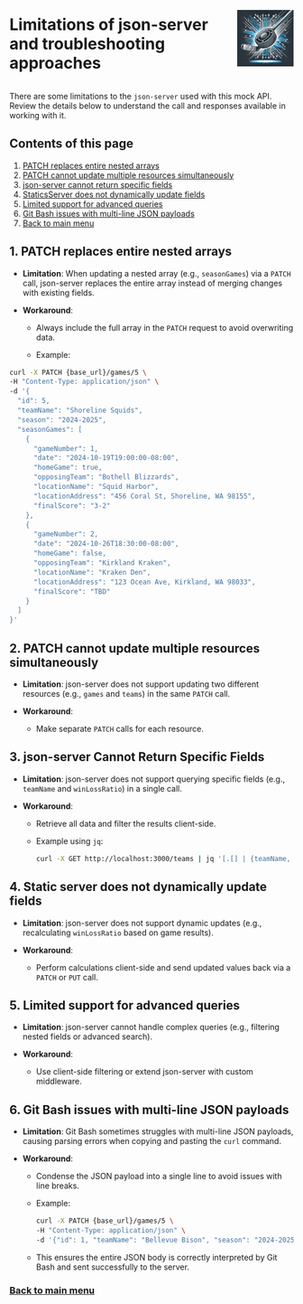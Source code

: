 <div style="display: flex; align-items: center; justify-content: space-between;">
  <h1>Limitations of json-server and troubleshooting approaches</h1>
  <img src="rec-hockey-service-logo_4x4.jpeg" alt="Rec Hockey League Logo" style="width: 100px; height: 100px; margin-left: 20px;">
</div>

There are some limitations to the `json-server` used with this mock API. Review the details below to understand the call and responses available in working with it.

## Contents of this page
1. [PATCH replaces entire nested arrays](#1)
2. [PATCH cannot update multiple resources simultaneously](#2)
3. [json-server cannot return specific fields](3)
4. [StaticsServer does not dynamically update fields](#4)
5. [Limited support for advanced queries](#5)
6. [Git Bash issues with multi-line JSON payloads](#6)
7. [Back to main menu](nav.md)

<a id="1"></a>
## 1. PATCH replaces entire nested arrays

- **Limitation**: When updating a nested array (e.g., `seasonGames`) via a `PATCH` call, json-server replaces the entire array instead of merging changes with existing fields.

- **Workaround**:
  - Always include the full array in the `PATCH` request to avoid overwriting data.
  
  - Example:

```bash
curl -X PATCH {base_url}/games/5 \
-H "Content-Type: application/json" \
-d '{
  "id": 5,
  "teamName": "Shoreline Squids",
  "season": "2024-2025",
  "seasonGames": [
    {
      "gameNumber": 1,
      "date": "2024-10-19T19:00:00-08:00",
      "homeGame": true,
      "opposingTeam": "Bothell Blizzards",
      "locationName": "Squid Harbor",
      "locationAddress": "456 Coral St, Shoreline, WA 98155",
      "finalScore": "3-2"
    },
    {
      "gameNumber": 2,
      "date": "2024-10-26T18:30:00-08:00",
      "homeGame": false,
      "opposingTeam": "Kirkland Kraken",
      "locationName": "Kraken Den",
      "locationAddress": "123 Ocean Ave, Kirkland, WA 98033",
      "finalScore": "TBD"
    }
  ]
}'
```

<a id="2"></a>
## 2. PATCH cannot update multiple resources simultaneously

- **Limitation**: json-server does not support updating two different resources (e.g., `games` and `teams`) in the same `PATCH` call.

- **Workaround**:
  - Make separate `PATCH` calls for each resource.

<a id="3"></a>
## 3. json-server Cannot Return Specific Fields

- **Limitation**: json-server does not support querying specific fields (e.g., `teamName` and `winLossRatio`) in a single call.

- **Workaround**:
  - Retrieve all data and filter the results client-side.

  - Example using `jq`:

    ```bash
    curl -X GET http://localhost:3000/teams | jq '[.[] | {teamName, winLossRatio}]'
    ```

<a id="4"></a>
## 4. Static server does not dynamically update fields

- **Limitation**: json-server does not support dynamic updates (e.g., recalculating `winLossRatio` based on game results).

- **Workaround**:
  - Perform calculations client-side and send updated values back via a `PATCH` or `PUT` call.

<a id="5"></a>
## 5. Limited support for advanced queries

- **Limitation**: json-server cannot handle complex queries (e.g., filtering nested fields or advanced search).

- **Workaround**:
  - Use client-side filtering or extend json-server with custom middleware.

<a id="6"></a>
## 6. Git Bash issues with multi-line JSON payloads

- **Limitation**: Git Bash sometimes struggles with multi-line JSON payloads, causing parsing errors when copying and pasting the `curl` command.

- **Workaround**:
  - Condense the JSON payload into a single line to avoid issues with line breaks.

  - Example: 

    ```bash
    curl -X PATCH {base_url}/games/5 \
    -H "Content-Type: application/json" \
    -d '{"id": 1, "teamName": "Bellevue Bison", "season": "2024-2025", "seasonGames": [{"gameNumber": 1, "date": "2024-10-15T19:00:00-08:00", "homeGame": true, "opposingTeam": "Renton Raptors", "locationName": "Bellevue Ice Palace", "locationAddress": "123 Ice Palace Ave, Bellevue, WA 98004", "finalScore": "3-2"}, {"gameNumber": 2, "date": "2024-10-22T18:30:00-08:00", "homeGame": false, "opposingTeam": "Issaquah Yetis", "locationName": "Yeti Cave", "locationAddress": "789 Cold Dr, Issaquah, WA 98029", "finalScore": "2-3"}, {"gameNumber": null, "date": null, "homeGame": null, "opposingTeam": null, "locationName": null, "locationAddress": null, "finalScore": null}]}'
    ```
  - This ensures the entire JSON body is correctly interpreted by Git Bash and sent successfully to the server.

### [Back to main menu](nav.md)